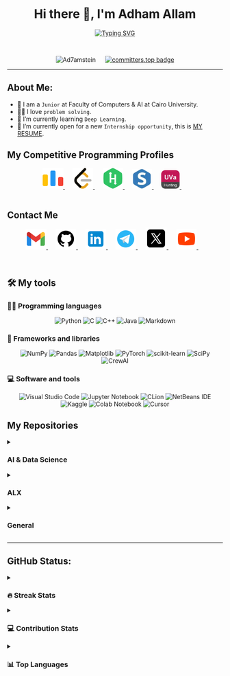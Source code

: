 <!-- My Name -->
<h1 align="center">Hi there 👋, I'm Adham Allam</h1>

<!-- Typing -->
<p  align="center" >
<a href="https://git.io/typing-svg"><img src="https://readme-typing-svg.demolab.com?font=Fira+Code&size=25&pause=1000&color=02F730ED&center=true&vCenter=true&width=435&lines=CS%2FAI%2FDS+Student++%40FCAI-CU;Aspiring+Data+Scientist" alt="Typing SVG" /></a>
</p>
<br>

<!-- Ranks -->
<p align="center"> 
	<!--<a href = "https://commits.top/egypt.html" target="_blank">
		<img src="https://img.shields.io/badge/dynamic/json?label=Most%20Active%20GitHub%20User%20in%20Egypt&query=%24.rank&prefix=Rank%20&logo=github&style=for-the-badge&color=grey&labelColor=333&url=https://aktive.tk/rank/egypt/7oSkaaa" alt="Most Active Users" target="_blank" width=40%/> 
	</a>-->
	<img src="https://komarev.com/ghpvc/?username=Ad7amstein&label=Profile%20views&color=4ac71d&labelColor=000000&style=for-the-badge" alt="Ad7amstein" width=17.40%/>
	&emsp;
	<a href="https://user-badge.committers.top/egypt_private/Ad7amstein">
	    <img src="https://user-badge.committers.top/egypt_private/Ad7amstein.svg" alt="committers.top badge" width=20.40%>
	</a>

</p>
<!--![Profile views](https://gpvc.arturio.dev/Ad7amstein)  -->
<hr>

<!-- About Me -->

## About Me:

- 🏫 I am a `Junior` at Faculty of Computers & AI at Cairo University.
- 👨‍💻 I love `problem solving`.
- 🔭 I’m currently learning `Deep Learning`.
- 🤔 I’m currently open for a new `Internship opportunity`, this is <a href="https://drive.google.com/drive/folders/1lmUob2Y0L_1xPJgfzGrWjc8ZWCKlyXRB?usp=drive_link">MY RESUME<a>.
  <br>

<!-- Problem solving -->

## My Competitive Programming Profiles

<div align="center" width=100%>
	<a href="https://codeforces.com/profile/Adham.3llam" target="_blank">
		<img src="./images/codeforces.png" alt="Codeforces"/>
	</a>
	&emsp;
	<a href="https://leetcode.com/Adham_3llam/" target="_blank">
		<img src="./images/leetcode.png" alt="LeetCode"/>
	</a>
	&emsp;
	<a href="https://www.hackerrank.com/adham32003200" target="_blank">
		<img src="./images/hackerrank.png" alt="hackerrank"/>
	</a>
	&emsp;
	<a href="https://www.spoj.com/users/ad7am_3llam/" target="_blank">
		<img src="./images/spoj.png" width="46" alt="spoj"/>
	</a>
	&emsp;
	<a href="https://uhunt.onlinejudge.org/id/1389257" target="_blank">
		<img src="./images/uva.png" width="43" alt="UVA"/>
	</a>
	&emsp;
</div>

<br>

<!-- Contact Me -->

## Contact Me

<p align="center">
	<a href="mailto:adham32003200@gmail.com" target="_blank">
		<img src="./images/gmail.png" alt="Gmail"/>
	</a>
	&emsp;
	<a href="https://github.com/Ad7amstein" target="_blank">
		<img src="./images/github.png" alt="Github"/>
	</a>
	&emsp;
	<a href="https://www.linkedin.com/in/adham-allam/" target="_blank">
		<img src="./images/linkedin.png" alt="Linkedin"/>
	</a>
	&emsp;
	<a href="https://t.me/Adham_3llam" target="_blank">
		<img src="./images/telegram.png" alt="Telegram"/>
	</a>
	&emsp;
	<a href="https://twitter.com/Adham_3llam" target="_blank">
		<img src="./images/twitter.png" alt="Twitter"/>
	</a>
	&emsp;
	<a href="https://www.youtube.com/@kiloeducation360" target="_blank">
		<img src="./images/youtube.png" alt="Youtube"/>
	</a>
	&emsp;
</p>
<br>

## 🛠️ My tools

### 👨‍💻 Programming languages

<div align="center" >
    <img alt="Python" src="https://img.shields.io/badge/Python%20-%2314354C.svg?logo=python&logoColor=white">
    <img alt="C" src="https://img.shields.io/badge/C%20-%232370ED.svg?logo=c&logoColor=white">
    <img alt="C++" src="https://img.shields.io/badge/C++%20-%2300599C.svg?logo=c%2B%2B&logoColor=white">
    <img alt="Java" src="https://img.shields.io/badge/Java-ED8B00?style=for-the-badge&logo=openjdk&logoColor=white">
<!--     <img alt="R" src="https://img.shields.io/badge/r-%23276DC3.svg?logo=r&logoColor=white"> -->
<!--     <img alt="CSS" src="https://img.shields.io/badge/CSS%20-%231572B6.svg?logo=css3&logoColor=white"> -->
<!--     <img alt="HTML" src="https://img.shields.io/badge/HTML%20-%23E34F26.svg?logo=html5&logoColor=white"> -->
<!--     <img alt="JavaScript" src="https://img.shields.io/badge/JavaScript%20-%23F7DF1E.svg?logo=javascript&logoColor=black"> -->
    <img alt="Markdown" src="https://img.shields.io/badge/Markdown-%23000000.svg?logo=markdown&logoColor=white">
</div>

### 🧰 Frameworks and libraries

<div align="center" >
    <img alt="NumPy" src="https://img.shields.io/badge/numpy-%23013243.svg?logo=numpy&logoColor=white">
    <img alt="Pandas" src="https://img.shields.io/badge/pandas-%23150458.svg?logo=pandas&logoColor=white">
    <img alt="Matplotlib" src="https://img.shields.io/badge/Matplotlib-%23ffffff.svg?logo=Matplotlib&logoColor=black">
    <img alt="PyTorch" src="https://img.shields.io/badge/PyTorch-%23EE4C2C.svg?logo=PyTorch&logoColor=white">
    <img alt="scikit-learn" src="https://img.shields.io/badge/scikit--learn-%23F7931E.svg?logo=scikit-learn&logoColor=white">
    <img alt="SciPy" src="https://img.shields.io/badge/SciPy-%230C55A5.svg?logo=scipy&logoColor=%white">
    <img alt="CrewAI" src="https://img.shields.io/badge/CrewAI-1C1E21.svg?logo=crewai&logoColor=white">
<!--     <img alt="Plotly" src="https://img.shields.io/badge/Plotly-%233F4F75.svg?ogo=plotly&logoColor=white">< -->
<!--     <img alt="Keras" src="https://img.shields.io/badge/Keras-%23D00000.svg?logo=Keras&logoColor=white"> -->
<!--     <img alt="TensorFlow" src="https://img.shields.io/badge/TensorFlow%20-%23FF6F00.svg?logo=TensorFlow&logoColor=white"> -->
</div>

### 💻 Software and tools

<div align="center" >
    <img alt="Visual Studio Code" src="https://img.shields.io/badge/Visual%20Studio%20Code-0078d7.svg?logo=visual-studio-code&logoColor=white">
    <img alt="Jupyter Notebook" src="https://img.shields.io/badge/jupyter-%23FA0F00.svg?logo=jupyter&logoColor=white">
    <img alt="CLion" src="https://img.shields.io/badge/CLion-black?logo=clion&logoColor=white">
    <img alt="NetBeans IDE" src="https://img.shields.io/badge/NetBeansIDE-1B6AC6.svg?logo=apache-netbeans-ide&logoColor=white">
    <img alt="Kaggle" src="https://img.shields.io/badge/Kaggle-20BEFF?style=for-the-badge&logo=Kaggle&logoColor=white">
    <img alt="Colab Notebook" src="https://img.shields.io/badge/colab-notebook-yellow">
    <img alt="Cursor" src="https://img.shields.io/badge/Cursor-1C1E21.svg?logo=cursor&logoColor=white">
<!--     <img alt="Adobe" src="https://img.shields.io/badge/adobe-%23FF0000.svg?logo=adobe&logoColor=white"> -->
<!--     <img alt="Atom" src="https://img.shields.io/badge/Atom-%2366595C.svg?logo=atom&logoColor=white"> -->
<!--     <img alt="IntelliJ IDEA" src="https://img.shields.io/badge/IntelliJIDEA-000000.svg?logo=intellij-idea&logoColor=white"> -->
<!--     <img alt="PyCharm" src="https://img.shields.io/badge/pycharm-143?logo=pycharm&logoColor=black&color=black&labelColor=green"> -->
<!--     <img alt="VS Code Insiders" src="https://img.shields.io/badge/VS%20Code%20Insiders-35b393.svg?logo=visual-studio-code&logoColor=white"> -->
</div>

## My Repositories

<!-- AI Repositories-->
<details><summary><h3>AI & Data Science</h3></summary>

----

<!-- Repo1: Deep-Facial-Recognition -->
<a href="https://github.com/Ad7amstein/Deep-Facial-Recognition">
  <img align="center" src="https://github-readme-stats-sigma-five.vercel.app/api/pin/?username=Ad7amstein&repo=Deep-Facial-Recognition&theme=chartreuse-dark" />
</a>

<!-- Repo2: idea_paraphrase_refinement -->
<a href="https://github.com/Ad7amstein/idea_paraphrase_refinement">
  <img align="center" src="https://github-readme-stats-sigma-five.vercel.app/api/pin/?username=Ad7amstein&repo=idea_paraphrase_refinement&theme=chartreuse-dark" />
</a>

<!-- Repo3: Quiz-Generator -->
<a href="https://github.com/Fawzy-AI-Explorer/Quiz-Generator">
  <img align="center" src="https://github-readme-stats-sigma-five.vercel.app/api/pin/?username=Fawzy-AI-Explorer&repo=Quiz-Generator&theme=chartreuse-dark" />
</a>

<!-- Repo4: micrograd -->
<a href="https://github.com/Ad7amstein/micrograd">
  <img align="center" src="https://github-readme-stats-sigma-five.vercel.app/api/pin/?username=Ad7amstein&repo=micrograd&theme=chartreuse-dark" />
</a>

<!-- Repo5: Market-Price-Prediction -->
<a href="https://github.com/Ad7amstein/Market-Price-Prediction">
  <img align="center" src="https://github-readme-stats-sigma-five.vercel.app/api/pin/?username=Ad7amstein&repo=Market-Price-Prediction&theme=chartreuse-dark" />
</a>

<!-- Repo6: Market-Price-Prediction -->
<a href="https://github.com/Ad7amstein/Market-Price-Prediction">
  <img align="center" src="https://github-readme-stats-sigma-five.vercel.app/api/pin/?username=Ad7amstein&repo=Market-Price-Prediction&theme=chartreuse-dark" />
</a>

<!-- Repo7: Disease-Prediction -->
<a href="https://github.com/Ad7amstein/Disease-Prediction">
  <img align="center" src="https://github-readme-stats-sigma-five.vercel.app/api/pin/?username=Ad7amstein&repo=Disease-Prediction&theme=chartreuse-dark" />
</a>

<!-- Repo8: Logistic_Regression-Breast_Cancer_Diagnostic -->
<a href="https://github.com/Ad7amstein/Logistic_Regression-Breast_Cancer_Diagnostic">
  <img align="center" src="https://github-readme-stats-sigma-five.vercel.app/api/pin/?username=Ad7amstein&repo=Logistic_Regression-Breast_Cancer_Diagnostic&theme=chartreuse-dark" />
</a>

<!-- Repo9: Linear_Regression-E-commerce -->
<a href="https://github.com/Ad7amstein/Linear_Regression-E-commerce">
  <img align="center" src="https://github-readme-stats-sigma-five.vercel.app/api/pin/?username=Ad7amstein&repo=Linear_Regression-E-commerce&theme=chartreuse-dark" />
</a>

</details>

<!-- ALX Repositories-->
<details><summary><h3>ALX</h3></summary>

----

<!-- Repo1: Printf -->
<a href="https://github.com/Ad7amstein/printf">
  <img align="center" src="https://github-readme-stats-sigma-five.vercel.app/api/pin/?username=Ad7amstein&repo=printf&theme=chartreuse-dark" />
</a>

<!-- Repo2: Sorting Algorithms -->
<a href="https://github.com/Ad7amstein/sorting_algorithms">
  <img align="center" src="https://github-readme-stats-sigma-five.vercel.app/api/pin/?username=Ad7amstein&repo=sorting_algorithms&theme=chartreuse-dark" />
</a>

<!-- Repo3: alx-system_engineering-devops -->
<a href="https://github.com/Ad7amstein/alx-system_engineering-devops">
  <img align="center" src="https://github-readme-stats-sigma-five.vercel.app/api/pin/?username=Ad7amstein&repo=alx-system_engineering-devops&theme=chartreuse-dark" />
</a>

<!-- Repo4: alx-higher_level_programming -->
<a href="https://github.com/Ad7amstein/alx-higher_level_programming">
  <img align="center" src="https://github-readme-stats-sigma-five.vercel.app/api/pin/?username=Ad7amstein&repo=alx-higher_level_programming&theme=chartreuse-dark" />
</a>

<!-- Repo5: alx-low_level_programming -->
<a href="https://github.com/Ad7amstein/alx-low_level_programming">
  <img align="center" src="https://github-readme-stats-sigma-five.vercel.app/api/pin/?username=Ad7amstein&repo=alx-low_level_programming&theme=chartreuse-dark" />
</a>

<!-- Repo6: binary_trees -->
<a href="https://github.com/Ad7amstein/binary_trees">
  <img align="center" src="https://github-readme-stats-sigma-five.vercel.app/api/pin/?username=Ad7amstein&repo=binary_trees&theme=chartreuse-dark" />
</a>

<!-- Repo7: AirBnB_clone -->
<a href="https://github.com/Ad7amstein/AirBnB_clone">
  <img align="center" src="https://github-readme-stats-sigma-five.vercel.app/api/pin/?username=Ad7amstein&repo=AirBnB_clone&theme=chartreuse-dark" />
</a>

<!-- Repo8: AirBnB_clone_v2 -->
<a href="https://github.com/Ad7amstein/AirBnB_clone_v2">
  <img align="center" src="https://github-readme-stats-sigma-five.vercel.app/api/pin/?username=Ad7amstein&repo=AirBnB_clone_v2&theme=chartreuse-dark" />
</a>

<!-- Repo8: Fix_My_Code_Challenge -->
<a href="https://github.com/Ad7amstein/Fix_My_Code_Challenge">
  <img align="center" src="https://github-readme-stats-sigma-five.vercel.app/api/pin/?username=Ad7amstein&repo=Fix_My_Code_Challenge&theme=chartreuse-dark" />
</a>

</details>


<!-- General Repositories-->
<details><summary><h3>General</h3></summary>

----

<!-- Repo1: DerivativeXpert -->
<a href="https://github.com/Ad7amstein/DerivativeXpert">
  <img align="center" src="https://github-readme-stats-sigma-five.vercel.app/api/pin/?username=Ad7amstein&repo=DerivativeXpert&theme=chartreuse-dark" />
</a>

<!-- Repo2: Reinforcement-Learning-Algorithms -->
<a href="https://github.com/Ad7amstein/Reinforcement-Learning-Algorithms">
  <img align="center" src="https://github-readme-stats-sigma-five.vercel.app/api/pin/?username=Ad7amstein&repo=Reinforcement-Learning-Algorithms&theme=chartreuse-dark" />
</a>

<!-- Repo3: Cognitive_Course_Project -->
<a href="https://github.com/Ad7amstein/Cognitive_Course_Project">
  <img align="center" src="https://github-readme-stats-sigma-five.vercel.app/api/pin/?username=Ad7amstein&repo=Cognitive_Course_Project&theme=chartreuse-dark" />
</a>

<!-- Repo4: SimpleCalculator-Verilog -->
<a href="https://github.com/Ad7amstein/SimpleCalculator-Verilog">
  <img align="center" src="https://github-readme-stats-sigma-five.vercel.app/api/pin/?username=Ad7amstein&repo=SimpleCalculator-Verilog&theme=chartreuse-dark" />
</a>

<!-- Repo5: CPU_Schedulers_Simulator -->
<a href="https://github.com/Ad7amstein/CPU_Schedulers_Simulator">
  <img align="center" src="https://github-readme-stats-sigma-five.vercel.app/api/pin/?username=Ad7amstein&repo=CPU_Schedulers_Simulator&theme=chartreuse-dark" />
</a>

<!-- Repo5: Command-Line-InterpreterCPU_Schedulers_Simulator -->
<a href="https://github.com/AyaA1i/Command-Line-Interpreter">
  <img align="center" src="https://github-readme-stats-sigma-five.vercel.app/api/pin/?username=AyaA1i&repo=Command-Line-Interpreter&theme=chartreuse-dark" />
</a>

<!-- Repo6: Toffee_Store -->
<a href="https://github.com/Ad7amstein/Toffee_Store">
  <img align="center" src="https://github-readme-stats-sigma-five.vercel.app/api/pin/?username=Ad7amstein&repo=Toffee_Store&theme=chartreuse-dark" />
</a>

<!-- Repo7: Linear_Structures -->
<a href="https://github.com/Ad7amstein/Linear_Structures">
  <img align="center" src="https://github-readme-stats-sigma-five.vercel.app/api/pin/?username=Ad7amstein&repo=Linear_Structures&theme=chartreuse-dark" />
</a>


<!-- Repo8: Board-Game-System -->
<a href="https://github.com/Ad7amstein/Board-Game-System">
  <img align="center" src="https://github-readme-stats-sigma-five.vercel.app/api/pin/?username=Ad7amstein&repo=Board-Game-System&theme=chartreuse-dark" />
</a>

<!-- Repo9: Find-The-Massage -->
<a href="https://github.com/Ad7amstein/Find-The-Massage">
  <img align="center" src="https://github-readme-stats-sigma-five.vercel.app/api/pin/?username=Ad7amstein&repo=Find-The-Massage&theme=chartreuse-dark" />
</a>

</details>

<hr>

## GitHub Status:

<!-- Streak Status-->
<details><summary><h3> 🔥 Streak Stats</h3></summary>

----

<p align="center"><img src="https://github-readme-streak-stats.herokuapp.com/?user=Ad7amstein&theme=tokyonight_duo" alt="Ad7amstein" /></p>

</details>
<!-- Contributions -->
<details><summary><h3>💻 Contribution Stats</h3></summary>

---

<p align="center">
	<img alt="Ad7amstein's Github Stats" src="https://github-readme-stats.vercel.app/api?username=Ad7amstein&show_icons=true&count_private=true&locale=en&theme=dark&layout=compact" height="230px"/>
<br/>
</p>
</details>

<!-- Top Languages -->
<details><summary><h3>📊 Top Languages</h3></summary>

---

<p align="center">
	  <img src="https://github-readme-stats.vercel.app/api/top-langs/?username=Ad7amstein&layout=pie&theme=dark&hide=jupyter%20notebook" alt="Top Languages">
</p>
<br/>
</details>
